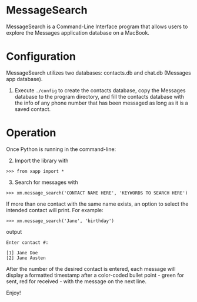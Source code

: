 # MessageSearch

MessageSearch is a Command-Line Interface program that allows users to explore the Messages application database on a MacBook.

# Configuration

MessageSearch utilizes two databases: contacts.db and chat.db (Messages app database). 

1. Execute ```./config``` to create the contacts database, copy the Messages database to the program directory, and fill the contacts database with the info of any phone number that has been messaged as long as it is a saved contact.

# Operation

Once Python is running in the command-line:

2.  Import the library with 
```
>>> from xapp import *
```
3.  Search for messages with 
```
>>> xm.message_search('CONTACT NAME HERE', 'KEYWORDS TO SEARCH HERE')
``` 

If more than one contact with the same name exists, an option to select the intended contact will print. For example:

```
>>> xm.message_search('Jane', 'birthday')
```

output

```
Enter contact #:

[1] Jane Doe
[2] Jane Austen

```

After the number of the desired contact is entered, each message will display a formatted timestamp after a color-coded bullet point - green for sent, red for received - with the message on the next line.

Enjoy!
